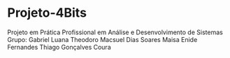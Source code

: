 # Projeto-4Bits
Projeto em Prática Profissional em Análise e Desenvolvimento de Sistemas
Grupo:
Gabriel
Luana Theodoro
Macsuel Dias Soares
Maisa Enide Fernandes
Thiago Gonçalves Coura

